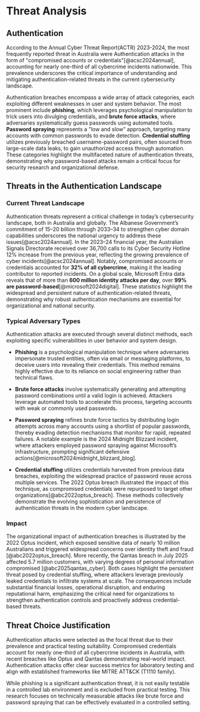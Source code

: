 # Threat Analysis

## Authentication

According to the Annual Cyber Threat Report(ACTR) 2023-2024, the most frequently reported threat in Australia were Authentication attacks in the form of "compromised accounts or credentials"[@acsc2024annual], accounting for nearly one-third of all cybercrime incidents nationwide. This prevalence underscores the critical importance of understanding and mitigating authentication-related threats in the current cybersecurity landscape.

Authentication breaches encompass a wide array of attack categories, each exploiting different weaknesses in user and system behavior. The most prominent include **phishing**, which leverages psychological manipulation to trick users into divulging credentials, and **brute force attacks**, where adversaries systematically guess passwords using automated tools. **Password spraying** represents a "low and slow" approach, targeting many accounts with common passwords to evade detection. **Credential stuffing** utilizes previously breached username-password pairs, often sourced from large-scale data leaks, to gain unauthorized access through automation. These categories highlight the multifaceted nature of authentication threats, demonstrating why password-based attacks remain a critical focus for security research and organizational defense.

## Threats in the Authentication Landscape

### Current Threat Landscape

Authentication threats represent a critical challenge in today’s cybersecurity landscape, both in Australia and globally. The Albanese Government’s commitment of $15–$20 billion through 2033–34 to strengthen cyber domain capabilities underscores the national urgency to address these issues[@acsc2024annual]. In the 2023–24 financial year, the Australian Signals Directorate received over 36,700 calls to its Cyber Security Hotline 12% increase from the previous year, reflecting the growing prevalence of cyber incidents[@acsc2024annual]. Notably, compromised accounts or credentials accounted for **32% of all cybercrime**, making it the leading contributor to reported incidents. On a global scale, Microsoft Entra data reveals that of more than **600 million identity attacks per day**, over **99% are password-based**[@microsoft2024digital]. These statistics highlight the widespread and persistent nature of authentication-related threats, demonstrating why robust authentication mechanisms are essential for organizational and national security.

### Typical Adversary Types

Authentication attacks are executed through several distinct methods, each exploiting specific vulnerabilities in user behavior and system design.

- **Phishing** is a psychological manipulation technique where adversaries impersonate trusted entities, often via email or messaging platforms, to deceive users into revealing their credentials. This method remains highly effective due to its reliance on social engineering rather than technical flaws.

- **Brute force attacks** involve systematically generating and attempting password combinations until a valid login is achieved. Attackers leverage automated tools to accelerate this process, targeting accounts with weak or commonly used passwords.

- **Password spraying** refines brute force tactics by distributing login attempts across many accounts using a shortlist of popular passwords, thereby evading detection mechanisms that monitor for rapid, repeated failures. A notable example is the 2024 Midnight Blizzard incident, where attackers employed password spraying against Microsoft’s infrastructure, prompting significant defensive actions[@microsoft2024midnight_blizzard_blog].

- **Credential stuffing** utilizes credentials harvested from previous data breaches, exploiting the widespread practice of password reuse across multiple services. The 2022 Optus breach illustrated the impact of this technique, as compromised credentials were repurposed to target other organizations[@abc2022optus_breach]. These methods collectively demonstrate the evolving sophistication and persistence of authentication threats in the modern cyber landscape.

### Impact

<!-- Breifly discuss the impact phishing attacks can have on a personal and organisation level. -->

The organizational impact of authentication breaches is illustrated by the 2022 Optus incident, which exposed sensitive data of nearly 10 million Australians and triggered widespread concerns over identity theft and fraud [@abc2022optus_breach]. More recently, the Qantas breach in July 2025 affected 5.7 million customers, with varying degrees of personal information compromised [@abc2025qantas_cyber]. Both cases highlight the persistent threat posed by credential stuffing, where attackers leverage previously leaked credentials to infiltrate systems at scale. The consequences include substantial financial losses, operational disruption, and enduring reputational harm, emphasizing the critical need for organizations to strengthen authentication controls and proactively address credential-based threats.


## Threat Choice Justification

Authentication attacks were selected as the focal threat due to their prevalence and practical testing suitability. Compromised credentials account for nearly one-third of all cybercrime incidents in Australia, with recent breaches like Optus and Qantas demonstrating real-world impact. Authentication attacks offer clear success metrics for laboratory testing and align with established frameworks like MITRE ATT&CK (T1110 family).

While phishing is a significant authentication threat, it is not easily testable in a controlled lab environment and is excluded from practical testing. This research focuses on technically measurable attacks like brute force and password spraying that can be effectively evaluated in a controlled setting.


<!-- ## Threat Choice Justification

The selection of authentication attacks as the focal threat for this analysis is driven by their overwhelming prevalence and critical impact on both Australian and global organizations. Recent reports indicate that compromised credentials account for nearly one-third of all cybercrime incidents in Australia, with high-profile breaches such as Optus and Qantas underscoring the real-world consequences of these attacks[@acsc2024annual;@abc2022optus_breach;@abc2025qantas_cyber]. The universal reliance on password-based authentication across industries makes this threat highly relevant and widely applicable. From a technical perspective, authentication attacks such as brute force, password spraying, and credential stuffing offer a rich landscape for analysis, enabling clear success and failure metrics and supporting laboratory-based experimentation. 

While phishing remains a significant aspect of authentication security due to its effectiveness and prevalence, it is not easily testable in a controlled lab environment and will not be the focus of practical testing in this assignment. Nevertheless, its role in the broader authentication threat landscape will be acknowledged. Furthermore, the threat aligns strongly with established frameworks like MITRE ATT&CK (T1110 family)[@mitreT1110], providing a robust foundation for evaluating defensive strategies and mapping adversary techniques. 

This combination of prevalence, technical depth, and framework integration makes authentication attacks an ideal subject for comprehensive security analysis. It will also be interesting to see how easy it is to break into hypothetical systems and gain a practical understanding of how secure my own personal passwords really are.

\newpage -->